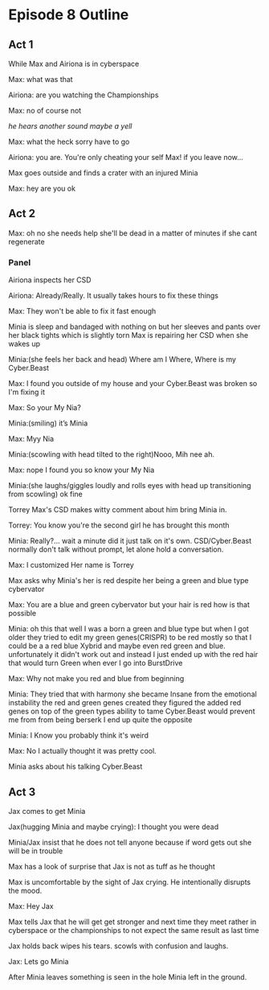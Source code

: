 # Episode 8 Outline
## Act 1
While Max and Airiona is in cyberspace

Max: what was that

Airiona: are you watching the Championships

Max: no of course not

*he hears another sound maybe a yell*

Max: what the heck sorry have to go

Airiona: you are. You're only cheating your self Max! if you leave now...

Max goes outside and finds a crater with an injured Minia

Max: hey are you ok

## Act 2
Max: oh no she needs help she'll be dead in a matter of minutes if she cant regenerate


### Panel
Airiona inspects her CSD

  Airiona: Already/Really. It usually takes hours to fix these things

Max: They won't be able to fix it fast enough

Minia is sleep and bandaged with nothing on but her sleeves and pants over her black tights which is slightly torn
Max is repairing her CSD when she wakes up

Minia:(she feels her back and head) Where am I Where, Where is my Cyber.Beast

Max: I found you outside of my house and your Cyber.Beast was broken so I'm fixing it

Max: So your My Nia?

Minia:(smiling) it’s Minia

Max: Myy Nia

Minia:(scowling with head tilted to the right)Nooo, Mih nee ah. 

Max: nope I found you so know your My Nia

Minia:(she laughs/giggles loudly and rolls eyes with head up transitioning from scowling) ok fine

Torrey Max's CSD makes witty comment about him bring Minia in.

Torrey: You know you're the second girl he has brought this month
		
Minia: Really?... wait a minute did it just talk on it's own. CSD/Cyber.Beast normally don't talk without prompt, let alone hold a conversation.

Max: I customized Her name is Torrey


Max asks why Minia's her is red despite her being a green and blue type cybervator

Max: You are a blue and green cybervator but your hair is red how is that possible

Minia: oh this that well I was a born a green and blue type but when I got older they tried to edit my green genes(CRISPR) to be red mostly so that I could be a a red blue Xybrid and maybe even red green and blue. unfortunately it didn't work out and instead I just ended up with the red hair that would turn Green when ever I go into BurstDrive

Max: Why not make you red and blue from beginning

Minia: They tried that with harmony she became Insane from the emotional instability the red and green genes created they figured the added red genes on top of the green types ability to tame Cyber.Beast would prevent me from from being berserk I end up quite the opposite

Minia: I Know you probably think it's weird

Max: No I actually thought it was pretty cool.

Minia asks about his talking Cyber.Beast

## Act 3
Jax comes to get Minia

Jax(hugging Minia and maybe crying): I thought you were dead

Minia/Jax insist that he does not tell anyone because if word gets out she will be in trouble

Max has a look of surprise that Jax is not as tuff as he thought

Max is uncomfortable by the sight of Jax crying. He intentionally disrupts the mood.

Max: Hey Jax

Max tells Jax that he will get get stronger and next time they meet rather in cyberspace or the championships to not expect the same result as last time

Jax holds back wipes his tears. scowls with confusion and laughs.

Jax: Lets go Minia

After Minia leaves something is seen in the hole Minia left in the ground.
